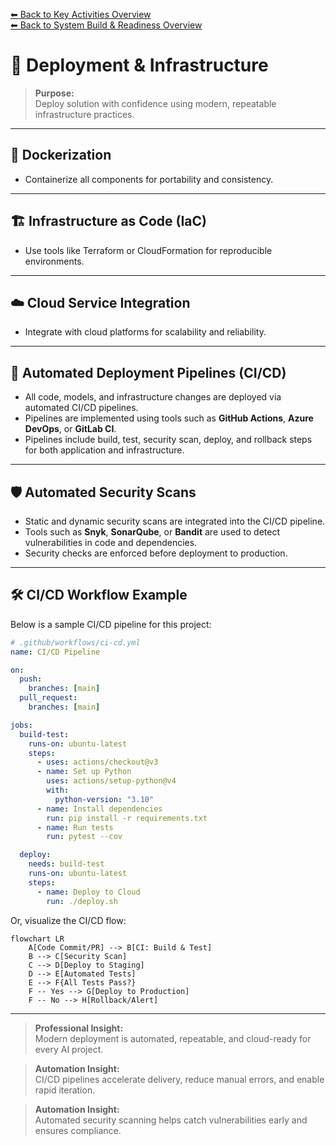[⬅ Back to Key Activities Overview](Key_Activities.md)  
[⬅ Back to System Build & Readiness Overview](README.md)

# 🚀 Deployment & Infrastructure

> **Purpose:**  
> Deploy solution with confidence using modern, repeatable infrastructure practices.

---

## 🐳 Dockerization

- Containerize all components for portability and consistency.

---

## 🏗️ Infrastructure as Code (IaC)

- Use tools like Terraform or CloudFormation for reproducible environments.

---

## ☁️ Cloud Service Integration

- Integrate with cloud platforms for scalability and reliability.

---

## 🔄 Automated Deployment Pipelines (CI/CD)

- All code, models, and infrastructure changes are deployed via automated CI/CD pipelines.
- Pipelines are implemented using tools such as **GitHub Actions**, **Azure DevOps**, or **GitLab CI**.
- Pipelines include build, test, security scan, deploy, and rollback steps for both application and infrastructure.

---

## 🛡️ Automated Security Scans

- Static and dynamic security scans are integrated into the CI/CD pipeline.
- Tools such as **Snyk**, **SonarQube**, or **Bandit** are used to detect vulnerabilities in code and dependencies.
- Security checks are enforced before deployment to production.

---

## 🛠️ CI/CD Workflow Example

Below is a sample CI/CD pipeline for this project:

```yaml
# .github/workflows/ci-cd.yml
name: CI/CD Pipeline

on:
  push:
    branches: [main]
  pull_request:
    branches: [main]

jobs:
  build-test:
    runs-on: ubuntu-latest
    steps:
      - uses: actions/checkout@v3
      - name: Set up Python
        uses: actions/setup-python@v4
        with:
          python-version: "3.10"
      - name: Install dependencies
        run: pip install -r requirements.txt
      - name: Run tests
        run: pytest --cov

  deploy:
    needs: build-test
    runs-on: ubuntu-latest
    steps:
      - name: Deploy to Cloud
        run: ./deploy.sh
```

Or, visualize the CI/CD flow:

```mermaid
flowchart LR
    A[Code Commit/PR] --> B[CI: Build & Test]
    B --> C[Security Scan]
    C --> D[Deploy to Staging]
    D --> E[Automated Tests]
    E --> F{All Tests Pass?}
    F -- Yes --> G[Deploy to Production]
    F -- No --> H[Rollback/Alert]
```

---

> **Professional Insight:**  
> Modern deployment is automated, repeatable, and cloud-ready for every AI project.

> **Automation Insight:**  
> CI/CD pipelines accelerate delivery, reduce manual errors, and enable rapid iteration.

> **Automation Insight:**  
> Automated security scanning helps catch vulnerabilities early and ensures compliance.
